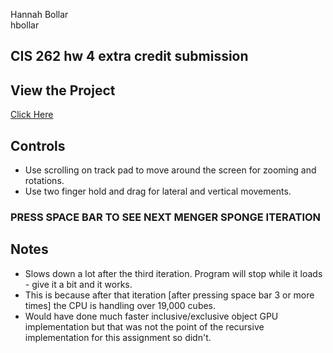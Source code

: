Hannah Bollar
</br>hbollar

## CIS 262 hw 4 extra credit submission

## View the Project

<a href = "http://htmlpreview.github.io/?https://github.com/hanbollar/Menger-Sponge/blob/master/index.html" target="_blank">Click Here</a>

## Controls

- Use scrolling on track pad to move around the screen for zooming and rotations.
- Use two finger hold and drag for lateral and vertical movements.

### PRESS SPACE BAR TO SEE NEXT MENGER SPONGE ITERATION

## Notes

- Slows down a lot after the third iteration. Program will stop while it loads - give it a bit and it works.
- This is because after that iteration [after pressing space bar 3 or more times] the CPU is handling over 19,000 cubes. 
- Would have done much faster inclusive/exclusive object GPU implementation but that was not the point of the recursive implementation for this assignment so didn't.